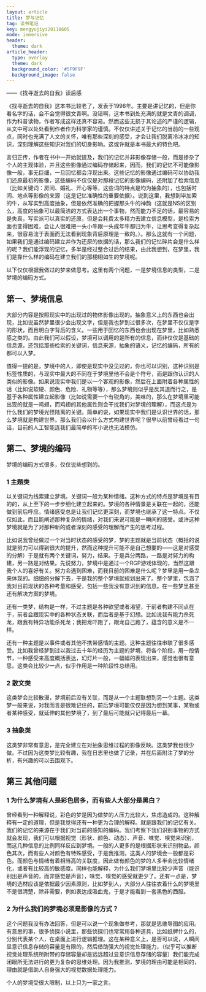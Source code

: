 ```yaml
---
layout: article
title: 梦与记忆
tag: 读书笔记
key: mengyujiyi20110605
mode: immersive
header:
  theme: dark
article_header:
  type: overlay
  theme: dark
  background_color: '#5F9F9F'
  background_image: false
---
```


——《找寻逝去的自我》读后感

<!--more-->

《找寻逝去的自我》这本书比较老了，发表于1998年。主要是讲记忆的，但是你看名字的话，会不会觉得很文青啊。没错啊，这本书到处充满的就是文青的调调，作为科普读物，作者写成这样还真不容易。然而这些无损于其论述的严谨的逻辑，从文中可以处处看到作者作为科学家的谨慎。不仅仅讲述关于记忆的当前的一些观点，同时也充满了人文的关怀，唯有那些深刻的感受，才会让我们脱离冷冰冰的知识，深刻理解这些知识对我们的切身影响。这或许就是本书最大的特色吧。

言归正传，作者在书中一开始就提及，我们的记忆并非影像存储一般，而是掺杂了个人的主观体验，并且这些影像通过编码存储起来，因而，我们的记忆不可能像影像一般，事无巨细，一旦回忆都会浮现出来。这些记忆的影像通过编码可以协助我们还原最初的影像，这些编码不仅仅是对那段记忆的影像编码，还附加了检索信息（比如关键词：房间、婚礼、开心等等，这些词的特点是均为抽象的），也包括时间、地点等影像的来源（这是记忆准确性的重要依据）。说到这里，我想到毕加索的牛，从写实到高度抽象，但是依然准确的把握那头牛的神韵（这就是NS的区别么，高度的抽象可以最简洁的方式表达出一个事物，然而能力不足的话，最容易的是失真，写实派可以真实的还原，但是会耗费太多精力去建立信息模型，是检索方面也变得困难，会让人很难把一头小牛跟一头成年牛都归为牛，让思考变得复杂起来，很容易流于表面而无法看到现象背后原理是一致的。）。那么这就有一个问题，如果我们是通过编码建立并作为还原的依据的话，那么我们的记忆碎片会是什么样的呢？我们能浮现的记忆，多半是经过整合过后的结果，由此我想到，在梦里，我们是靠什么样的编码在建立我们的那栩栩如生的梦境呢。

以下仅仅根据我做过的梦来做思考。这里有两个问题，一是梦境信息的类型，二是梦境的编码方式。

## 第一、梦境信息

大部分内容是按照现实中的出现过的物体影像出现的。抽象意义上的东西也会出现，比如说虽然梦里很少会出现文字，但是我也梦到过很多次，在梦里不仅仅是字的形状，而且明白字背后的含义。一些用于回忆的东西也会出现在梦里，比如熟悉感之类的。由此我们可以假设，梦境可以调用的是所有的信息，而非仅仅是基础的信息源，还包括那些检索的关键词，信息来源，抽象的语义，记忆的编码，所有的都可以入梦。

值得一提的是，梦境中的人，即使是现实中没见过的，你也可以识别，这种识别是标签性质的，与现实中最大的不同在于梦境里他不会是个符号，而是跟你认识的人类似的影像。如果说现实中我们是以一个客观的影像，然后在上面附着各种属性的话（比如说软硬、颜色、危险、礼物等等），那么梦境则似乎是反其道而行之，是基于各种属性建立起影像（比如说需要一个有锐角的，美味的，那么在梦境里可能出现的就是一鸡翅，而鸡翅的其他属性则会干扰我们对梦境的理解），而这点是为什么我们的梦境光怪陆离的关键。简单的说，如果现实中我们是认识世界的话，那么梦境就是构建世界。那么我们会以什么方式构建世界呢？很早以前曾经看过一句话，目前的人工智能连我们最简单的写小说也无法模仿。

## 第二、梦境的编码

梦境的编码方式很多，仅仅说些想到的。

### 1 主题类

以关键词为线索建立梦境。关键词一般为某种情绪。这种方式的特点是梦境是有目的的，从上至下的一步步细化建立起来的。梦境的各种情景是关联在一起的，还能做到前后呼应。情绪感受总是让我们记忆更深刻，而梦境也继承了这一特点。不仅仅如此，而且能阐述那种复杂的情绪，对我们来说可能是一瞬间的感受。或许这种梦境就是为了对那种新的或者深刻的感受的理解而产生的思考过程。

比如说我曾经做过一个对当时状态的感受的梦，梦的主题就是当前状态（概括的说就是努力可以得到很大的提升，然而这种提升可能不是自己想要的——这是对感受的分解）于是就有两个关键词，努力，结果。于是兵分两路，一路是对努力的构建，另一路是对结果。先说努力，梦境中是通过一个RGP游戏体现的，当然这跟我个人的喜好有关。努力会遇到困难，而我目前的困难是什么呢？梦里是用一条龙来体现的。细细的分解下去，于是我的整个梦境就规划出来了。整个梦里，包涵了我对目前现状的各种考量和感受，包括一些我没有意识到的信息。在一些梦里甚至还有解决方案的梦境。

还有一类梦，结构是一样，不过主题是各种欲望或者渴望，于前者构建不同点在于，前者会跟现实中的各种状态关联，而后者是基于幻想。比如说我有能力杀死龙，跟我有特异功能杀死龙；我把龙吓跑了，跟龙自己跑了，蕴含的意义是不一样。

还有一种主题是以事件或者其他不携带感情的主题。这种主题往往串联了很多感受。比如我曾经梦到过以我过去十年的经历为主题的梦境，将各个阶段，用一段情节，一种感受来高度概括表达，幻灯片一般，一幅幅的表现出来，感觉也很有意思。这类会比较少一点，似乎作用是一种阶段性总结用。

### 2 散文类

这类梦会比较散漫，梦境前后没有关联，而是从一个主题联想到另一个主题。这类梦一般来说，对我而言是很难记住的，前后梦境可能仅仅是因为想到某事，某物或者某种感受，就延伸的其他梦境了，到了最后可能就只记得最后一幕。

### 3 抽象类

这类梦非常有意思，是完全建立在对抽象思维过程的影像反映。这类梦我也很少做。不过因为这类梦比较有趣，我在日志里也做了记录，并在后面附注了梦的分析，有兴趣的可以去围观下。

## 第三 其他问题

### 1 为什么梦境有人是彩色居多，而有些人大部分是黑白？

曾经看到一种解释说，彩色的梦是因为做梦的人压力比较大，焦虑造成的。这种解释有一定的道理，但是我觉得还有一种更为合理的解释。就是跟我们的记忆有关。我们的记忆的来源在于我们对当前的感知的编码。我们考察下我们识别事物的方式就会发现，我们可以根据视觉（形状、颜色、动态）、声音、味觉、嗅觉来识别，而这几种信息的比例同样反应到梦境。一般的人更多的是根据形状来识别物品，颜色其次，而有些人对颜色有特殊感受，于是我推测，这类人的梦境会一般都是彩色。而颜色与情绪有着相当高的关联度，因此做有颜色的梦的人多半会比较情绪化，或者有比较高的敏感度。同样也能解释，为什么我们梦境里比较少声音（能识别出是声音的，而非感觉是声音），味觉、嗅觉的感受就更少了。还有一点是，梦境的选材应该是依据最少因素原则，比如梦到人，大部分人往往衣着什么的梦境里不是很清楚，除非需要，例如表达成吸血鬼，于是才能看到一套黑色的西服。

### 2 为什么我们的梦境必须是影像的方式？

这个问题我没有办法回答，但是可以说一个现象做参考，那就是思维导图的应用。有意思的事，很多侦探小说里，那些侦探们也常常用各种道具，比如纸牌什么的，分别代表某个人，在桌面上进行逻辑推理。这在某种意义上，是否可以说，人瞬间显意识信息存储的容量是有限的，然后借助强大的视觉处理能力，（似乎可以推断视觉处理系统所附带的存储容量却是远远超过显意识信息存储的容量）我们能完成闭眼所无法进行的更为复杂的思维处理。因为我推测，梦境的理由可能是相同的，理由就是借助人自身强大的视觉数据处理能力。

个人的梦境受很大限制，以上只为一家之言。